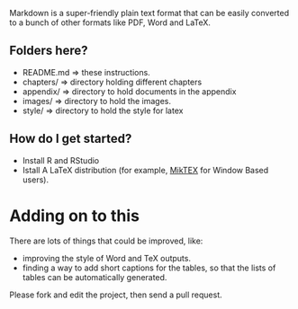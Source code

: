 Markdown is a super-friendly plain text format that can be easily converted to a bunch of other formats like PDF, Word and LaTeX. 

## Folders here?

- README.md => these instructions.
- chapters/ => directory holding different chapters
- appendix/ => directory to hold documents in the appendix
- images/ => directory to hold the images.
- style/ => directory to hold the style for latex

## How do I get started?
- Install R and RStudio
- Istall A LaTeX distribution (for example, [MikTEX](https://miktex.org/download) for Window Based users).

# Adding on to this
 There are lots of things that could be improved, like:
- improving the style of Word and TeX outputs.
- finding a way to add short captions for the tables, so that the lists of tables can be automatically generated.

Please fork and edit the project, then send a pull request.